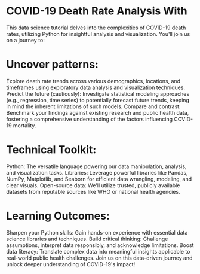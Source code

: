 # COVID-19 Death Rate Analysis With 
This data science tutorial delves into the complexities of COVID-19 death rates, utilizing Python for insightful analysis and visualization. You'll join us on a journey to:

# Uncover patterns: 
Explore death rate trends across various demographics, locations, and timeframes using exploratory data analysis and visualization techniques.
Predict the future (cautiously): Investigate statistical modeling approaches (e.g., regression, time series) to potentially forecast future trends, keeping in mind the inherent limitations of such models.
Compare and contrast: Benchmark your findings against existing research and public health data, fostering a comprehensive understanding of the factors influencing COVID-19 mortality.

# Technical Toolkit:
Python: The versatile language powering our data manipulation, analysis, and visualization tasks.
Libraries: Leverage powerful libraries like Pandas, NumPy, Matplotlib, and Seaborn for efficient data wrangling, modeling, and clear visuals.
Open-source data: We'll utilize trusted, publicly available datasets from reputable sources like WHO or national health agencies.

# Learning Outcomes:
Sharpen your Python skills: Gain hands-on experience with essential data science libraries and techniques.
Build critical thinking: Challenge assumptions, interpret data responsibly, and acknowledge limitations.
Boost data literacy: Translate complex data into meaningful insights applicable to real-world public health challenges.
Join us on this data-driven journey and unlock deeper understanding of COVID-19's impact!
